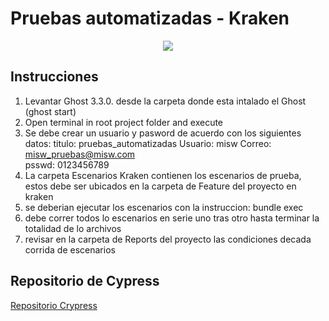 # Pruebas automatizadas - Kraken
<p align="center">
  <img src="https://thesoftwaredesignlab.github.io/KrakenMobile/assets/imgs/kraken.png"/>
</p>

## Instrucciones
1. Levantar Ghost 3.3.0. desde la carpeta donde esta intalado el Ghost (ghost start)
2. Open terminal in root project folder and execute
3. Se debe crear un usuario y pasword de acuerdo con los siguientes datos: 
titulo: pruebas_automatizadas
Usuario: misw
Correo: misw_pruebas@misw.com	
psswd: 0123456789
4. La carpeta Escenarios Kraken contienen los escenarios de prueba, estos debe ser ubicados en la carpeta de Feature del proyecto en kraken
5. se deberian ejecutar los escenarios con la instruccion:
bundle exec
6. debe correr todos lo escenarios en serie uno tras otro hasta terminar la totalidad de lo archivos
7. revisar en la carpeta de Reports del proyecto las condiciones decada corrida de escenarios

## Repositorio de Cypress
[Repositorio Crypress](https://github.com/jimmy-cardenas-miso/pruebas-automatizadas-ghost-cypress)

